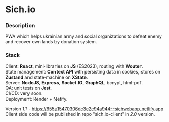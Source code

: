 # Sich.io

### Description
PWA which helps ukrainian army and social organizations to defeat enemy and recover own lands by donation system.  

### Stack 
Client: **React**, mini-libraries on **JS** (ES2023), routing with **Wouter**.  
State management: **Context API** with persisting data in cookies, stores on **Zustand** and state-machine on **XState**.  
Server: **NodeJS**, **Express**, **Socket.IO**, **GraphQL**, bcrypt, html-pdf.  
QA: unit tests on **Jest**.  
CI/CD: very soon.  
Deployment: Render + Netify.  

Version *1.1* - https://655a15470306dc3c2e94a944--sichwebapp.netlify.app  
Client side code will be published in repo "sich.io-client" in *2.0* version.  
